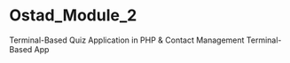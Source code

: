 # Ostad_Module_2
Terminal-Based Quiz Application in PHP &amp; Contact Management Terminal- Based App

